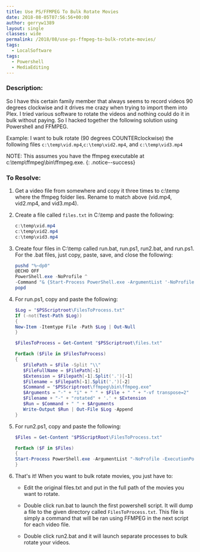 ```yaml
---
title: Use PS/FFMPEG To Bulk Rotate Movies
date: 2018-08-05T07:56:56+00:00
author: gerryw1389
layout: single
classes: wide
permalink: /2018/08/use-ps-ffmpeg-to-bulk-rotate-movies/
tags:
  - LocalSoftware
tags:
  - Powershell
  - MediaEditing
---
```

<!--more-->

### Description:

So I have this certain family member that always seems to record videos 90 degrees clockwise and it drives me crazy when trying to import them into Plex. I tried various software to rotate the videos and nothing could do it in bulk without paying. So I hacked together the following solution using Powershell and FFMPEG.

Example: I want to bulk rotate (90 degrees COUNTERclockwise) the following files `c:\temp\vid.mp4`,`c:\temp\vid2.mp4`, and `c:\temp\vid3.mp4`  

NOTE: This assumes you have the ffmpeg executable at c:\temp\ffmpeg\bin\ffmpeg.exe.
{: .notice--success}

### To Resolve:

1. Get a video file from somewhere and copy it three times to c:\temp where the ffmpeg folder lies. Rename to match above (vid.mp4, vid2.mp4, and vid3.mp4).

2. Create a file called `files.txt` in C:\temp and paste the following:

   ```powershell
   c:\temp\vid.mp4
   c:\temp\vid2.mp4
   c:\temp\vid3.mp4
   ```

3. Create four files in C:\temp called run.bat, run.ps1, run2.bat, and run.ps1. For the .bat files, just copy, paste, save, and close the following:

   ```powershell
   pushd "%~dp0"
   @ECHO OFF
   PowerShell.exe -NoProfile ^
   -Command "& {Start-Process PowerShell.exe -ArgumentList '-NoProfile -ExecutionPolicy Bypass -File ""%~dpn0.ps1""' -Verb RunAs}"
   popd
   ```

4. For run.ps1, copy and paste the following:

   ```powershell
   $Log = "$PSScriptroot\FilesToProcess.txt"
   If (-not(Test-Path $Log))
   {
   New-Item -Itemtype File -Path $Log | Out-Null
   }

   $FilesToProcess = Get-Content "$PSScriptroot\files.txt"

   ForEach ($File in $FilesToProcess)
   {
      $FilePath = $File -Split "\\"
      $FileFullName = $FilePath[-1]
      $Extension = $Filepath[-1].Split('.')[-1]
      $Filename = $Filepath[-1].Split('.')[-2]
      $Command = "$PSScriptroot\ffmpeg\bin\ffmpeg.exe"
      $Arguments = "-" + "i" + " " + $File + " " + "-vf transpose=2"  + " " + $PSScriptroot + "\" +
      $Filename + "-" + "rotated" + '.' + $Extension
      $Run = $Command + " " + $Arguments
      Write-Output $Run | Out-File $Log -Append
   }
   ```

5. For run2.ps1, copy and paste the following:

   ```powershell
   $Files = Get-Content "$PSScriptRoot\FilesToProcess.txt"

   ForEach ($F in $Files)
   {
   Start-Process PowerShell.exe -ArgumentList "-NoProfile -ExecutionPolicy Bypass -Command $F" -Verb RunAs
   }
   ```

6. That's it! When you want to bulk rotate movies, you just have to:

   - Edit the original files.txt and put in the full path of the movies you want to rotate.

   - Double click run.bat to launch the first powershell script. It will dump a file to the given directory called `FilesToProcess.txt`. This file is simply a command that will be ran using FFMPEG in the next script for each video file.

   - Double click run2.bat and it will launch separate processes to bulk rotate your videos.
